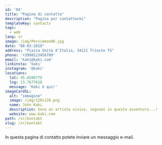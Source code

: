 ```yaml
---
id: '04'
title: "Pagina di contatto"
description: "Pagina per contattarmi"
templateKey: contacts
tags:
  - web
lang: sr
image: /img/PersimmonHD.jpg
date: "08-03-2019"
address: "Piazza Unità d'Italia, 34121 Trieste TS"
phone: '+3900123456789'
email: 'kaki@kaki.com'
linkinsta: 'kaki'
instagram: '@kaki'
locations:
  lat: 45.6500779
  lng: 13.7677618
  message: 'Kaki è qui!'
imageCardSL:
  alt: "immagine"
  image: /img/128x128.png
  name: John Kaki
  description: Sono un artista visivo, seguimi in questa avventura...!
  website: www.kaki.com
path: /sr/kontakt
slug: /sr/kontakt
---
```


In questa pagina di contatto potete inviare un messaggio e-mail.
